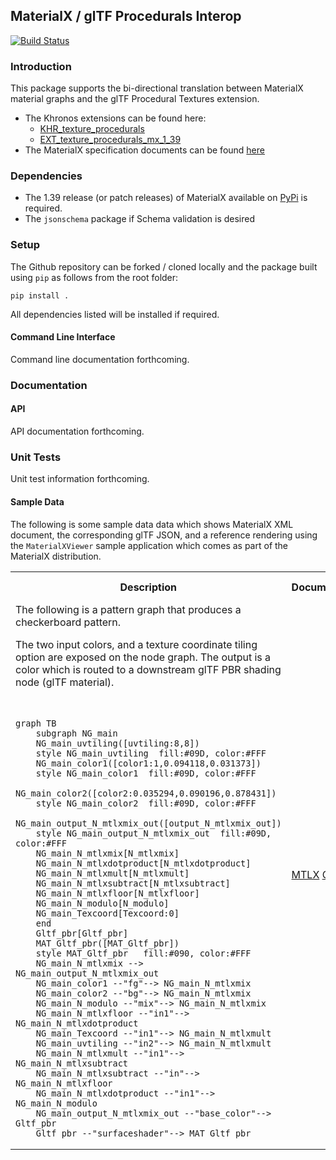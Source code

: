 ## MaterialX / glTF Procedurals Interop

[![Build Status](https://github.com/KhronosGroup/glTF-MaterialX-Converter/workflows/main/badge.svg)](https://github.com/KhronosGroup/glTF-MaterialX-Converter/actions?query=branch%3Amain)

### Introduction

This package supports the bi-directional translation between MaterialX material graphs and the glTF Procedural Textures extension.

- The Khronos extensions can be found here:
  - <a href="https://github.com/KhronosGroup/glTF/tree/KHR_texture_procedurals/extensions/2.0/Khronos/KHR_texture_procedurals">KHR_texture_procedurals</a>
  - <a href="https://github.com/KhronosGroup/glTF/tree/KHR_texture_procedurals/extensions/2.0/Vendor/EXT_texture_procedurals_mx_1_39">EXT_texture_procedurals_mx_1_39</a>
- The MaterialX specification documents can be found <a href="https://github.com/AcademySoftwareFoundation/MaterialX/tree/main/documents/Specification">here</a>

### Dependencies

- The 1.39 release (or patch releases) of MaterialX available on 
<a href="https://pypi.org/project/MaterialX/">PyPi</a> is required.
- The <code>jsonschema</code> package if Schema validation is desired

### Setup

The Github repository can be forked / cloned locally and the package built using `pip` as follows from the root folder:

`pip install .`

All dependencies listed will be installed if required. 

#### Command Line Interface

Command line documentation forthcoming.

### Documentation

#### API

API documentation forthcoming.

### Unit Tests

Unit test information forthcoming. 

#### Sample Data

The following is some sample data data which shows MaterialX XML document, the corresponding glTF JSON, and a reference rendering using the `MaterialXViewer` sample application which comes as part of the MaterialX distribution.  

<table>
<tr>
<th>Description
<th>Documents
<th>Reference Image

<tr>
<td>The following is a pattern graph that produces a checkerboard pattern. 

The two input colors, and a texture coordinate tiling option are exposed on the node graph. The output is a color which is routed to a downstream glTF PBR shading node (glTF material).

<pre><code class="language-mermaid"><div class="mermaid">

graph TB
    subgraph NG_main
    NG_main_uvtiling([uvtiling:8,8])
    style NG_main_uvtiling  fill:#09D, color:#FFF
    NG_main_color1([color1:1,0.094118,0.031373])
    style NG_main_color1  fill:#09D, color:#FFF
    NG_main_color2([color2:0.035294,0.090196,0.878431])
    style NG_main_color2  fill:#09D, color:#FFF
    NG_main_output_N_mtlxmix_out([output_N_mtlxmix_out])
    style NG_main_output_N_mtlxmix_out  fill:#09D, color:#FFF
    NG_main_N_mtlxmix[N_mtlxmix]
    NG_main_N_mtlxdotproduct[N_mtlxdotproduct]
    NG_main_N_mtlxmult[N_mtlxmult]
    NG_main_N_mtlxsubtract[N_mtlxsubtract]
    NG_main_N_mtlxfloor[N_mtlxfloor]
    NG_main_N_modulo[N_modulo]
    NG_main_Texcoord[Texcoord:0]
    end
    Gltf_pbr[Gltf_pbr]
    MAT_Gltf_pbr([MAT_Gltf_pbr])
    style MAT_Gltf_pbr   fill:#090, color:#FFF
    NG_main_N_mtlxmix --> NG_main_output_N_mtlxmix_out
    NG_main_color1 --"fg"--> NG_main_N_mtlxmix
    NG_main_color2 --"bg"--> NG_main_N_mtlxmix
    NG_main_N_modulo --"mix"--> NG_main_N_mtlxmix
    NG_main_N_mtlxfloor --"in1"--> NG_main_N_mtlxdotproduct
    NG_main_Texcoord --"in1"--> NG_main_N_mtlxmult
    NG_main_uvtiling --"in2"--> NG_main_N_mtlxmult
    NG_main_N_mtlxmult --"in1"--> NG_main_N_mtlxsubtract
    NG_main_N_mtlxsubtract --"in"--> NG_main_N_mtlxfloor
    NG_main_N_mtlxdotproduct --"in1"--> NG_main_N_modulo
    NG_main_output_N_mtlxmix_out --"base_color"--> Gltf_pbr
    Gltf_pbr --"surfaceshader"--> MAT_Gltf_pbr
</div></code></pre>

</td>
<td>
<a href="$TOP/tests/data/checkerboard_graph.mtlx">MTLX</a>
<a href="$TOP/tests/data/checkerboard_graph.gltf">GLTF</a>
</td>
<td><img src="$TOP/tests/data/checkerboard_graph.png">
</td>
</tr>

</table>
